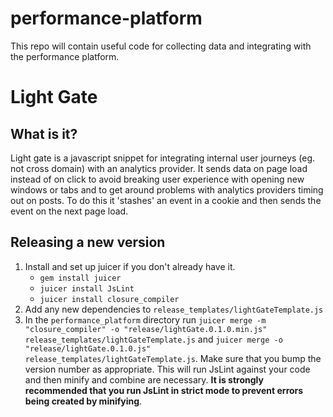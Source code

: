 performance-platform
====================

This repo will contain useful code for collecting data and integrating with the performance platform.

# Light Gate

## What is it?
Light gate is a javascript snippet for integrating internal user journeys (eg. not cross domain) with an analytics provider. 
It sends data on page load instead of on click to avoid breaking user experience with opening new windows or tabs and to
get around problems with analytics providers timing out on posts. To do this it 'stashes' an event in a cookie and then 
sends the event on the next page load.

## Releasing a new version

1. Install and set up juicer if you don't already have it. 
    - `gem install juicer`
    - `juicer install JsLint`
    - `juicer install closure_compiler`
2. Add any new dependencies to `release_templates/lightGateTemplate.js`
3. In the `performance_platform` directory run `juicer merge -m "closure_compiler" -o "release/lightGate.0.1.0.min.js" release_templates/lightGateTemplate.js` and 
`juicer merge -o "release/lightGate.0.1.0.js" release_templates/lightGateTemplate.js`. Make sure that you bump the version number as appropriate. This will
run JsLint against your code and then minify and combine are necessary. **It is strongly recommended that you run JsLint in strict mode to prevent errors
being created by minifying**.
